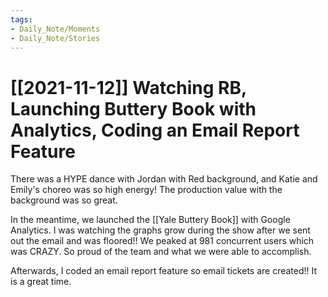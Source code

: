```yaml
---
tags:
- Daily_Note/Moments
- Daily_Note/Stories
---
```


# [[2021-11-12]] Watching RB, Launching Buttery Book with Analytics, Coding an Email Report Feature

 

There was a HYPE dance with Jordan with Red background, and Katie and Emily's choreo was so high energy! The production value with the background was so great.

In the meantime, we launched the [[Yale Buttery Book]] with Google Analytics. I was watching the graphs grow during the show after we sent out the email and was floored!! We peaked at 981 concurrent users which was CRAZY. So proud of the team and what we were able to accomplish.

Afterwards, I coded an email report feature so email tickets are created!! It is a great time.